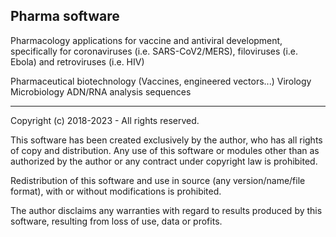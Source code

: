Pharma software
-------------------------------------------------------------------------------------------------------------------

Pharmacology applications for vaccine and antiviral development, specifically for coronaviruses (i.e. SARS-CoV2/MERS), filoviruses (i.e. Ebola) and retroviruses (i.e. HIV)

Pharmaceutical biotechnology (Vaccines, engineered vectors...)
Virology
Microbiology
ADN/RNA analysis sequences

-------------------------------------------------------------------------------------------------------------------

Copyright (c) 2018-2023 - All rights reserved.

This software has been created exclusively by the author, who has all rights of copy and distribution. Any use of this software or modules other than as authorized by the author or any contract under copyright law is prohibited.

Redistribution of this software and use in source (any version/name/file format), with or without modifications is prohibited.

The author disclaims any warranties with regard to results produced by this software, resulting from loss of use, data or profits.
